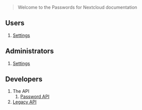 > Welcome to the Passwords for Nextcloud documentation

## Users
1. [Settings](Users/Personal-Settings)

## Administrators
1. [Settings](Administrators/Administrative-Settings)

## Developers
1. The API
   1. [Password API](Password-Api)
2. [Legacy API](Developers/Api/Legacy-Api)